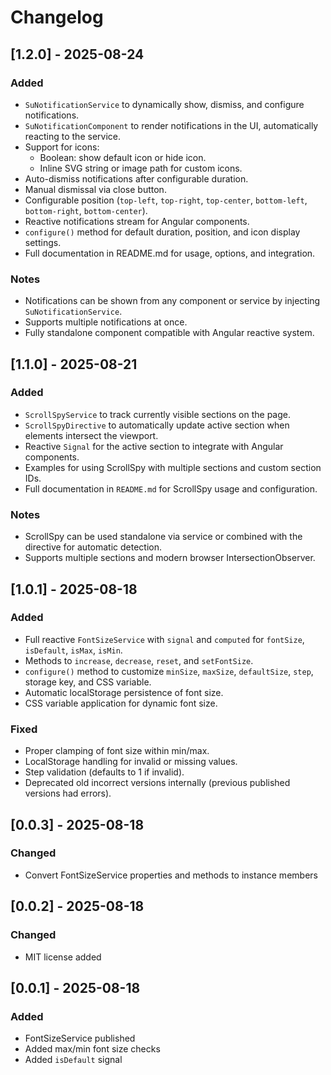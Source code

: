 # Changelog

## [1.2.0] - 2025-08-24
### Added

- `SuNotificationService` to dynamically show, dismiss, and configure notifications.
- `SuNotificationComponent` to render notifications in the UI, automatically reacting to the service.
- Support for icons:
	 - Boolean: show default icon or hide icon.
	 - Inline SVG string or image path for custom icons.
- Auto-dismiss notifications after configurable duration.
- Manual dismissal via close button.
- Configurable position (`top-left`, `top-right`, `top-center`, `bottom-left`, `bottom-right`, `bottom-center`).
- Reactive notifications stream for Angular components.
- `configure()` method for default duration, position, and icon display settings.
- Full documentation in README.md for usage, options, and integration.

### Notes

- Notifications can be shown from any component or service by injecting `SuNotificationService`.
- Supports multiple notifications at once.
- Fully standalone component compatible with Angular reactive system.

## [1.1.0] - 2025-08-21
### Added
- `ScrollSpyService` to track currently visible sections on the page.
- `ScrollSpyDirective` to automatically update active section when elements intersect the viewport.
- Reactive `Signal` for the active section to integrate with Angular components.
- Examples for using ScrollSpy with multiple sections and custom section IDs.
- Full documentation in `README.md` for ScrollSpy usage and configuration.

### Notes
- ScrollSpy can be used standalone via service or combined with the directive for automatic detection.
- Supports multiple sections and modern browser IntersectionObserver.

## [1.0.1] - 2025-08-18
### Added
- Full reactive `FontSizeService` with `signal` and `computed` for `fontSize`, `isDefault`, `isMax`, `isMin`.
- Methods to `increase`, `decrease`, `reset`, and `setFontSize`.
- `configure()` method to customize `minSize`, `maxSize`, `defaultSize`, `step`, storage key, and CSS variable.
- Automatic localStorage persistence of font size.
- CSS variable application for dynamic font size.

### Fixed
- Proper clamping of font size within min/max.
- LocalStorage handling for invalid or missing values.
- Step validation (defaults to 1 if invalid).
- Deprecated old incorrect versions internally (previous published versions had errors).

## [0.0.3] - 2025-08-18
### Changed
- Convert FontSizeService properties and methods to instance members

## [0.0.2] - 2025-08-18
### Changed
- MIT license added

## [0.0.1] - 2025-08-18
### Added
- FontSizeService published
- Added max/min font size checks
- Added `isDefault` signal
